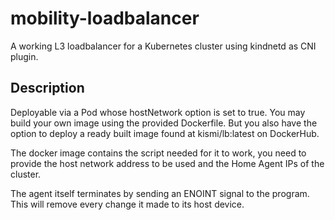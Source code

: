 # mobility-loadbalancer
A working L3 loadbalancer for a Kubernetes cluster using kindnetd as CNI plugin.

## Description
Deployable via a Pod whose hostNetwork option is set to true. You may build your own image using the provided Dockerfile. But you also have the option to deploy a ready built image found at kismi/lb:latest on DockerHub.

The docker image contains the script needed for it to work, you need to provide the host network address to be used and the Home Agent IPs of the cluster.

The agent itself terminates by sending an ENOINT signal to the program. This will remove every change it made to its host device.
